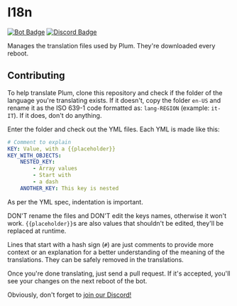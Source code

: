 # I18n

[![Bot Badge](https://img.shields.io/static/v1?label=bot&message=Plum&logo=DISCORD&logoColor=white&color=c44040)](https://plum-bot.xyz) [![Discord Badge](https://discord.com/api/guilds/689149132371263604/widget.png?style=shield)](https://discord.gg/MDtgmEM)

Manages the translation files used by Plum. They're downloaded every reboot.

## Contributing

To help translate Plum, clone this repository and check if the folder of the language
you're translating exists.
If it doesn't, copy the folder `en-US` and rename it as the ISO 639-1 code formatted as:
`lang-REGION` (example: `it-IT`). If it does, don't do anything.

Enter the folder and check out the YML files. Each YML is made like this:

```yaml
# Comment to explain
KEY: Value, with a {{placeholder}}
KEY_WITH_OBJECTS:
    NESTED_KEY:
        - Array values
        - Start with
        - a dash
    ANOTHER_KEY: This key is nested
```

As per the YML spec, indentation is important.

DON'T rename the files and DON'T edit the keys names, otherwise it won't work. `{{placeholder}}`s
are also values that shouldn't be edited, they'll be replaced at runtime.

Lines that start with a hash sign (`#`) are just comments
to provide more context or an explanation for a better understanding of the meaning of the translations.
They can be safely removed in the translations.

Once you're done translating, just send a pull request. If it's accepted, you'll see your
changes on the next reboot of the bot.

Obviously, don't forget to [join our Discord!](https://discord.gg/MDtgmEM)
